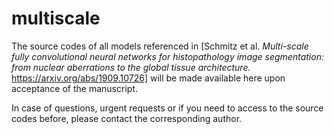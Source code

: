 # multiscale

The source codes of all models referenced in [Schmitz et al. *Multi-scale fully convolutional neural networks for histopathology image segmentation: from nuclear aberrations to the global tissue architecture.* https://arxiv.org/abs/1909.10726] will be made available here upon acceptance of the manuscript. 

In case of questions, urgent requests or if you need to access to the source codes before, please contact the corresponding author. 
